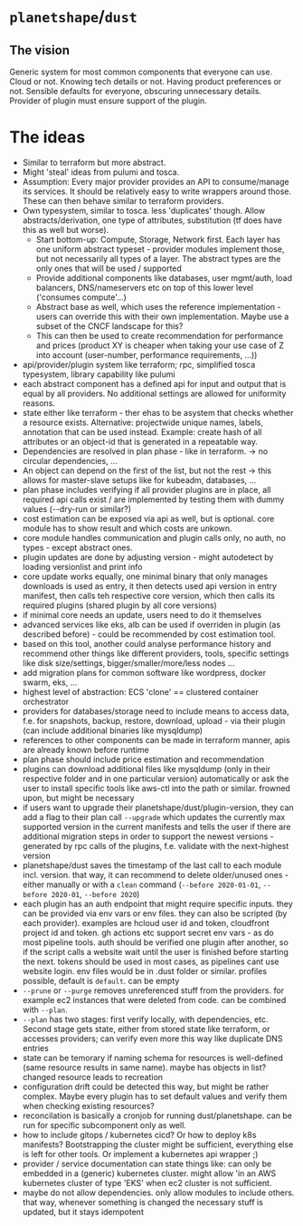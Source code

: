# `planetshape`/`dust`

## The vision
Generic system for most common components that everyone can use. Cloud or not. Knowing tech details or not. Having product preferences or not. Sensible defaults for everyone, obscuring unnecessary details. Provider of plugin must ensure support of the plugin.

# The ideas

- Similar to terraform but more abstract.
- Might 'steal' ideas from pulumi and tosca.
- Assumption: Every major provider provides an API to consume/manage its services.
  It should be relatively easy to write wrappers around those. These can then behave similar to terraform providers.
- Own typesystem, similar to tosca. less 'duplicates' though. Allow abstracts/derivation, one type of attributes, substitution (tf does have this as well but worse).
  - Start bottom-up: Compute, Storage, Network first. Each layer has one uniform abstract typeset - provider modules implement those, but not necessarily all types of a layer.
    The abstract types are the only ones that will be used / supported
  - Provide additional components like databases, user mgmt/auth, load balancers, DNS/nameservers etc on top of this lower level ('consumes compute'...)
  - Abstract base as well, which uses the reference implementation - users can override this with their own implementation. Maybe use a subset of the CNCF landscape for this?
  - This can then be used to create recommendation for performance and prices (product XY is cheaper when taking your use case of Z into account (user-number, performance requirements, ...))
- api/provider/plugin system like terraform; rpc, simplified tosca typesystem, library capability like pulumi
- each abstract component has a defined api for input and output that is equal by all providers. No additional settings are allowed for uniformity reasons.
- state either like terraform - ther ehas to be asystem that checks whether a resource exists. Alternative: projectwide unique names, labels, annotation that can be used instead. Example: create hash of all attributes or an object-id that is generated in a repeatable way.
- Dependencies are resolved in plan phase - like in terraform. -> no circular dependencies, ...
- An object can depend on the first of the list, but not the rest -> this allows for master-slave setups like for kubeadm, databases, ...
- plan phase includes verifying if all provider plugins are in place, all required api calls exist / are implemented by testing them with dummy values (--dry-run or similar?)
- cost estimation can be exposed via api as well, but is optional. core module has to show result and which costs are unkown.
- core module handles communication and plugin calls only, no auth, no types - except abstract ones.
- plugin updates are done by adjusting version - might autodetect by loading versionlist and print info
- core update works equally, one minimal binary that only manages downloads is used as entry, it then detects used api version in entry manifest, then calls teh respective core version, which then calls its required plugins (shared plugin by all core versions)
- if minimal core needs an update, users need to do it themselves
- advanced services like eks, alb can be used if overriden in plugin (as described before) - could be recommended by cost estimation tool.
- based on this tool, another could analyse performance history and recommend other things like different providers, tools, specific settings like disk size/settings, bigger/smaller/more/less nodes ...
- add migration plans for common software like wordpress, docker swarm, eks, ...
- highest level of abstraction: ECS 'clone' == clustered container orchestrator
- providers for databases/storage need to include means to access data, f.e. for snapshots, backup, restore, download, upload - via their plugin (can include additional binaries like mysqldump)
- references to other components can be made in terraform manner, apis are already known before runtime
- plan phase should include price estimation and recommendation
- plugins can download additional files like mysqldump (only in their respective folder and in one particular version) automatically or ask the user to install specific tools like aws-ctl into the path or similar. frowned upon, but might be necessary
- if users want to upgrade their planetshape/dust/plugin-version, they can add a flag to their plan call `--upgrade` which updates the currently max supported version in the current manifests and tells the user if there are additional migration steps in order to support the newest versions - generated by rpc calls of the plugins, f.e. validate with the next-highest version
- planetshape/dust saves the timestamp of the last call to each module incl. version. that way, it can recommend to delete older/unused ones - either manually or with a `clean` command (`--before 2020-01-01`, `--before 2020-01`, `--before 2020`)
- each plugin has an auth endpoint that might require specific inputs. they can be provided via env vars or env files. they can also be scripted (by each provider). examples are hcloud user id and token, cloudfront project id and token. gh actions etc support secret env vars - as do most pipeline tools. auth should be verified one plugin after another, so if the script calls a website wait until the user is finished before starting the next. tokens should be used in most cases, as pipelines cant use website login. env files would be in .dust folder or similar. profiles possible, default is `default`. can be empty
- `--prune` or `--purge` removes unreferenced stuff from the providers. for example ec2 instances that were deleted from code. can be combined with `--plan`.
- `--plan` has two stages: first verify locally, with dependencies, etc. Second stage gets state, either from stored state like terraform, or accesses providers; can verify even more this way like duplicate DNS entries
- state can be temorary if naming schema for resources is well-defined (same resource results in same name). maybe has objects in list?
  changed resource leads to recreation
- configuration drift could be detected this way, but might be rather complex. Maybe every plugin has to set default values and verify them when checking existing resources?
- reconcilation is basically a cronjob for running dust/planetshape. can be run for specific subcomponent only as well.
- how to include gitops / kubernetes cicd? Or how to deploy k8s manifests? Bootstrapping the cluster might be sufficient, everything else is left for other tools.
  Or implement a kubernetes api wrapper ;)
- provider / service documentation can state things like: can only be embedded in a (generic) kubernetes cluster. might allow 'in an AWS kubernetes cluster of type 'EKS' when ec2 cluster is not sufficient.
- maybe do not allow dependencies. only allow modules to include others. that way, whenever something is changed the necessary stuff is updated, but it stays idempotent

